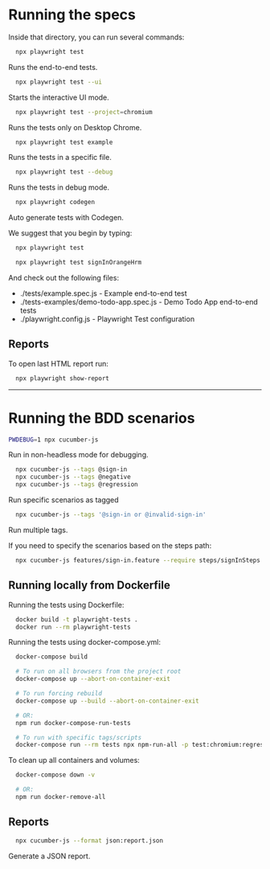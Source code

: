 # Running the specs

Inside that directory, you can run several commands:
  ```bash
    npx playwright test
  ```
  Runs the end-to-end tests.

  ```bash
    npx playwright test --ui
  ```
  Starts the interactive UI mode.

  ```bash
    npx playwright test --project=chromium
  ```
  Runs the tests only on Desktop Chrome.

  ```bash
    npx playwright test example
  ```
  Runs the tests in a specific file.

  ```bash
    npx playwright test --debug
  ```
  Runs the tests in debug mode.

  ```bash
    npx playwright codegen
  ```
  Auto generate tests with Codegen.


We suggest that you begin by typing:

  ```bash
    npx playwright test

    npx playwright test signInOrangeHrm 
  ```

And check out the following files:
  - ./tests/example.spec.js - Example end-to-end test
  - ./tests-examples/demo-todo-app.spec.js - Demo Todo App end-to-end tests
  - ./playwright.config.js - Playwright Test configuration

## Reports

To open last HTML report run:

```bash
  npx playwright show-report
```

------------------

# Running the BDD scenarios

  ```bash
  PWDEBUG=1 npx cucumber-js
  ```
  Run in non-headless mode for debugging.
  
  ```bash
    npx cucumber-js --tags @sign-in
    npx cucumber-js --tags @negative
    npx cucumber-js --tags @regression
  ```
  Run specific scenarios as tagged

  ```bash
    npx cucumber-js --tags '@sign-in or @invalid-sign-in'
  ```
  Run multiple tags.

  If you need to specify the scenarios based on the steps path:
  ```bash
    npx cucumber-js features/sign-in.feature --require steps/signInSteps.js
  ```

  ## Running locally from Dockerfile
  
  Running the tests using Dockerfile:
  ```bash
    docker build -t playwright-tests .
    docker run --rm playwright-tests
  ```

  Running the tests using docker-compose.yml:
  ```bash
    docker-compose build

    # To run on all browsers from the project root
    docker-compose up --abort-on-container-exit

    # To run forcing rebuild
    docker-compose up --build --abort-on-container-exit

    # OR:
    npm run docker-compose-run-tests

    # To run with specific tags/scripts
    docker-compose run --rm tests npx npm-run-all -p test:chromium:regression test:firefox:regression test:webkit:regression
  ```

  To clean up all containers and volumes:
  ```bash
    docker-compose down -v

    # OR:
    npm run docker-remove-all
  ```


  ## Reports

  ```bash
    npx cucumber-js --format json:report.json
  ```
  Generate a JSON report.
